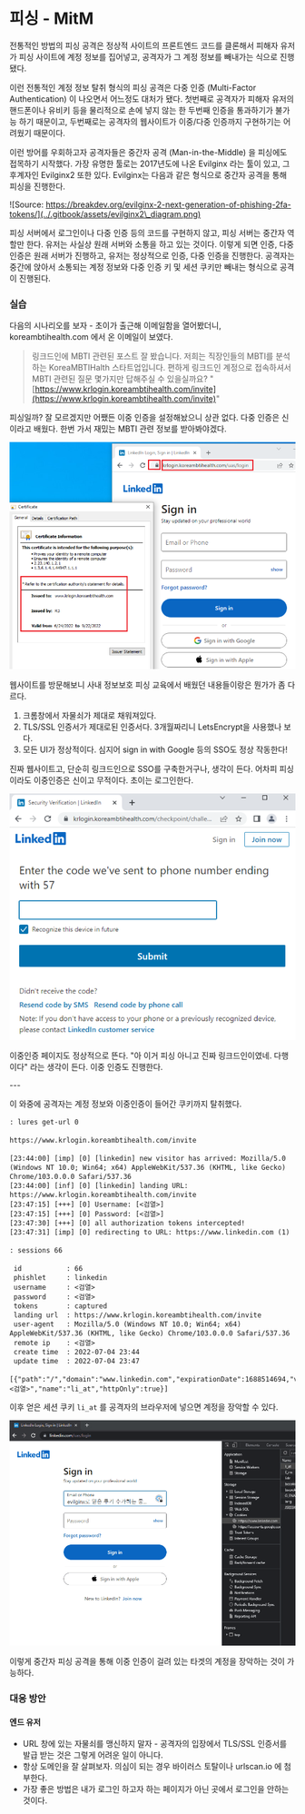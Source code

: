 # 피싱 - MitM

전통적인 방법의 피싱 공격은 정상적 사이트의 프론트엔드 코드를 클론해서 피해자 유저가 피싱 사이트에 계정 정보를 집어넣고, 공격자가 그 계정 정보를 빼내가는 식으로 진행됐다.&#x20;

이런 전통적인 계정 정보 탈취 형식의 피싱 공격은 다중 인증 (Multi-Factor Authentication) 이 나오면서 어느정도 대처가 됐다. 첫번째로 공격자가 피해자 유저의 핸드폰이나 유비키 등을 물리적으로 손에 넣지 않는 한 두번째 인증을 통과하기가 불가능 하기 때문이고, 두번째로는 공격자의 웹사이트가 이중/다중 인증까지 구현하기는 어려웠기 때문이다.&#x20;

이런 방어를 우회하고자 공격자들은 중간자 공격 (Man-in-the-Middle) 을 피싱에도 접목하기 시작했다. 가장 유명한 툴로는 2017년도에 나온 Evilginx 라는 툴이 있고, 그 후계자인 Evilginx2 또한 있다. Evilginx는 다음과 같은 형식으로 중간자 공격을 통해 피싱을 진행한다.&#x20;

![Source: https://breakdev.org/evilginx-2-next-generation-of-phishing-2fa-tokens/](../.gitbook/assets/evilginx2\_diagram.png)

피싱 서버에서 로그인이나 다중 인증 등의 코드를 구현하지 않고, 피싱 서버는 중간자 역할만 한다. 유저는 사실상 원래 서버와 소통을 하고 있는 것이다. 이렇게 되면 인증, 다중인증은 원래 서버가 진행하고, 유저는 정상적으로 인증, 다중 인증을 진행한다. 공격자는 중간에 앉아서 소통되는 계정 정보와 다중 인증 키 및 세션 쿠키만 빼내는 형식으로 공격이 진행된다.&#x20;



### 실습&#x20;

다음의 시나리오를 보자 - 초이가 출근해 이메일함을 열어봤더니, koreambtihealth.com 에서 온 이메일이 보였다.&#x20;

> 링크드인에 MBTI 관련된 포스트 잘 봤습니다. 저희는 직장인들의 MBTI를 분석하는 KoreaMBTIHalth 스타트업입니다. 편하게 링크드인 계정으로 접속하셔서 MBTI 관련된 질문 몇가지만 답해주실 수 있을실까요? "[https://www.krlogin.koreambtihealth.com/invite](https://www.krlogin.koreambtihealth.com/invite)"

피싱일까? 잘 모르겠지만 어쨌든 이중 인증을 설정해놨으니 상관 없다. 다중 인증은 신이라고 배웠다. 한번 가서 재밌는 MBTI 관련 정보를 받아봐야겠다.&#x20;

![](../.gitbook/assets/evilginx-hmm.png)

웹사이트를 방문해보니 사내 정보보호 피싱 교육에서 배웠던 내용들이랑은 뭔가가 좀 다르다.&#x20;

1. 크롬창에서 자물쇠가 제대로 채워져있다.&#x20;
2. TLS/SSL 인증서가 제대로된 인증서다. 3개월짜리니 LetsEncrypt을 사용했나 보다.&#x20;
3. 모든 UI가 정상적이다. 심지어 sign in with Google 등의 SSO도 정상 작동한다!&#x20;

진짜 웹사이트고, 단순히 링크드인으로 SSO를 구축한거구나, 생각이 든다. 어차피 피싱 이라도 이중인증은 신이고 무적이다. 초이는 로그인한다.&#x20;



![](<../.gitbook/assets/image (9).png>)

이중인증 페이지도 정상적으로 뜬다. "아 이거 피싱 아니고 진짜 링크드인이였네. 다행이다" 라는 생각이 든다. 이중 인증도 진행한다.&#x20;



\---&#x20;

이 와중에 공격자는 계정 정보와 이중인증이 들어간 쿠키까지 탈취했다.&#x20;

```
: lures get-url 0

https://www.krlogin.koreambtihealth.com/invite

[23:44:00] [imp] [0] [linkedin] new visitor has arrived: Mozilla/5.0 (Windows NT 10.0; Win64; x64) AppleWebKit/537.36 (KHTML, like Gecko) Chrome/103.0.0.0 Safari/537.36
[23:44:00] [inf] [0] [linkedin] landing URL: https://www.krlogin.koreambtihealth.com/invite
[23:47:15] [+++] [0] Username: [<검열>]
[23:47:15] [+++] [0] Password: [<검열>]
[23:47:30] [+++] [0] all authorization tokens intercepted!
[23:47:31] [imp] [0] redirecting to URL: https://www.linkedin.com (1)

: sessions 66

 id           : 66
 phishlet     : linkedin
 username     : <검열>
 password     : <검열>
 tokens       : captured
 landing url  : https://www.krlogin.koreambtihealth.com/invite
 user-agent   : Mozilla/5.0 (Windows NT 10.0; Win64; x64) AppleWebKit/537.36 (KHTML, like Gecko) Chrome/103.0.0.0 Safari/537.36
 remote ip    : <검열>
 create time  : 2022-07-04 23:44
 update time  : 2022-07-04 23:47

[{"path":"/","domain":"www.linkedin.com","expirationDate":1688514694,"value":"<검열>","name":"li_at","httpOnly":true}]
```



이후 얻은 세션 쿠키 `li_at` 를 공격자의 브라우저에 넣으면 계정을 장악할 수 있다.&#x20;

![](../.gitbook/assets/evilginx-demo.gif)

이렇게 중간자 피싱 공격을 통해 이중 인증이 걸려 있는 타겟의 계정을 장악하는 것이 가능하다.&#x20;

### 대응 방안&#x20;

#### 엔드 유저&#x20;

* URL 창에 있는 자물쇠를 맹신하지 말자 - 공격자의 입장에서 TLS/SSL 인증서를 발급 받는 것은 그렇게 어려운 일이 아니다.&#x20;
* 항상 도메인을 잘 살펴보자. 의심이 되는 경우 바이러스 토탈이나 urlscan.io 에 첨부한다.&#x20;
* 가장 좋은 방법은 내가 로그인 하고자 하는 페이지가 아닌 곳에서 로그인을 안하는 것이다.&#x20;

